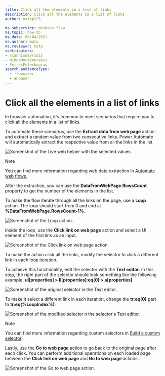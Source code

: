 ```yaml
---
title: Click all the elements in a list of links
description: Click all the elements in a list of links
author: mattp123

ms.subservice: desktop-flow
ms.topic: how-to
ms.date: 06/04/2021
ms.author: matp
ms.reviewer: matp
contributors:
- Yiannismavridis
- NikosMoutzourakis
- PetrosFeleskouras
search.audienceType: 
  - flowmaker
  - enduser
---
```


# Click all the elements in a list of links

In browser automation, it's common to meet scenarios that require you to click all the elements in a list of links.

To automate these scenarios, use the **Extract data from web page** action and extract a random value from two consecutive links. Power Automate will automatically extract the respective value from all the links in the list.

![Screenshot of the Live web helper with the selected values.](media/click-elements-list-links/extract-data-web-page-action.png)

> [!NOTE]
> You can find more information regarding web data extraction in [Automate web flows
](../automation-web.md).

After the extraction, you can use the **DataFromWebPage.RowsCount** property to get the number of the elements in the list.

To make the flow iterate through all the links on the page, use a **Loop** action. The loop should start from 0 and end at **%DataFromWebPage.RowsCount-1%**.

![Screenshot of the Loop action.](media/click-elements-list-links/loop-action.png)

Inside the loop, use the **Click link on web page** action and select a UI element of the first link as an input.

![Screenshot of the Click link on web page action.](media/click-elements-list-links/click-link-web-page.png)

To make the action click all the links, modify the selector to click a different link in each loop iteration. 

To achieve this functionality, edit the selector with the **Text editor**. In this step, the right part of the selector should look something like the following example:
**ul[properties] > li[properties]:eq(0) > a[properties]**

![Screenshot of the original selector in the Text editor.](media/click-elements-list-links/custom-selector-builder.png)

To make it select a different link in each iteration, change the **tr:eq(0)** part to **tr:eq(%LoopIndex%)**.

![Screenshot of the modified selector n the selector's Text editor.](media/click-elements-list-links/modified-selector.png)

> [!NOTE]
> You can find more information regarding custom selectors in [Build a custom selector](../build-custom-selectors.md).

Lastly, use the **Go to web page** action to go back to the original page after each click. You can perform additional operations on each loaded page between the **Click link on web page** and **Go to web page** actions.

![Screenshot of the Go to web page action.](media/click-elements-list-links/go-web-page-action.png)
